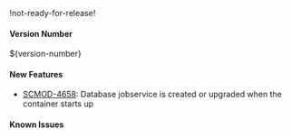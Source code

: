 !not-ready-for-release!

#### Version Number
${version-number}

#### New Features
- [SCMOD-4658](https://jira.autonomy.com/browse/SCMOD-4658): Database jobservice is created or upgraded when the container
starts up
#### Known Issues
